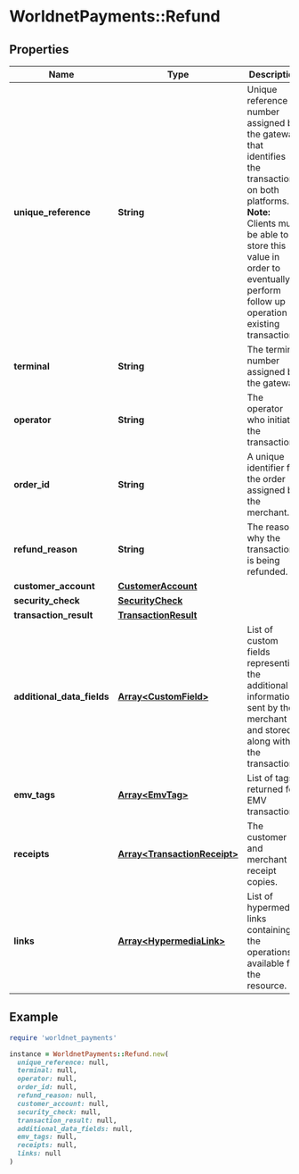 # WorldnetPayments::Refund

## Properties

| Name | Type | Description | Notes |
| ---- | ---- | ----------- | ----- |
| **unique_reference** | **String** | Unique reference number assigned by the gateway that identifies the transaction on both platforms.  **Note:** Clients must be able to store this value in order to eventually perform follow up operation on existing transactions. |  |
| **terminal** | **String** | The terminal number assigned by the gateway. |  |
| **operator** | **String** | The operator who initiated the transaction. | [optional] |
| **order_id** | **String** | A unique identifier for the order assigned by the merchant. |  |
| **refund_reason** | **String** | The reason why the transaction is being refunded. |  |
| **customer_account** | [**CustomerAccount**](CustomerAccount.md) |  |  |
| **security_check** | [**SecurityCheck**](SecurityCheck.md) |  | [optional] |
| **transaction_result** | [**TransactionResult**](TransactionResult.md) |  | [optional] |
| **additional_data_fields** | [**Array&lt;CustomField&gt;**](CustomField.md) | List of custom fields representing the additional information sent by the merchant and stored along with the transaction. | [optional] |
| **emv_tags** | [**Array&lt;EmvTag&gt;**](EmvTag.md) | List of tags returned for EMV transactions. | [optional] |
| **receipts** | [**Array&lt;TransactionReceipt&gt;**](TransactionReceipt.md) | The customer and merchant receipt copies. | [optional] |
| **links** | [**Array&lt;HypermediaLink&gt;**](HypermediaLink.md) | List of hypermedia links containing the operations available for the resource. | [optional] |

## Example

```ruby
require 'worldnet_payments'

instance = WorldnetPayments::Refund.new(
  unique_reference: null,
  terminal: null,
  operator: null,
  order_id: null,
  refund_reason: null,
  customer_account: null,
  security_check: null,
  transaction_result: null,
  additional_data_fields: null,
  emv_tags: null,
  receipts: null,
  links: null
)
```

